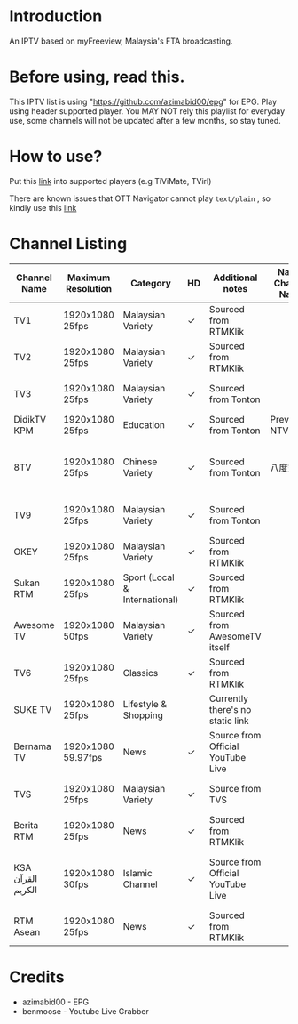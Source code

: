 # Introduction
An IPTV based on myFreeview, Malaysia's FTA broadcasting.

# Before using, read this.
This IPTV list is using "https://github.com/azimabid00/epg" for EPG. 
Play using header supported player.
You MAY NOT rely this playlist for everyday use, some channels will not be updated after a few months, so stay tuned.

# How to use?
Put this [link](https://raw.githubusercontent.com/MijiNiko06/freeviewTV/master/myfreeview.m3u) into supported players (e.g TiViMate, TVirl)

There are known issues that OTT Navigator cannot play ```text/plain``` , so kindly use this [link](https://raw.githubusercontent.com/MijiNiko06/freeviewTV/master/OTT_Nav-myfreeview.m3u)

# Channel Listing
| Channel Name | Maximum Resolution | Category | HD | Additional notes | Native Channel Name | Subtitles |
|---|---|---|---|---|---|---|
| TV1 | 1920x1080 25fps | Malaysian Variety | ✓ | Sourced from RTMKlik | | Burn-in for select programmes |
| TV2 | 1920x1080 25fps | Malaysian Variety | ✓ | Sourced from RTMKlik | | Burn-in for select programmes |
| TV3 | 1920x1080 25fps | Malaysian Variety | ✓ | Sourced from Tonton | | Burn-in for select programmes |
| DidikTV KPM | 1920x1080 25fps | Education | ✓ | Sourced from Tonton | Previously NTV7 |
| 8TV | 1920x1080 25fps | Chinese Variety | ✓ | Sourced from Tonton | 八度空间 | Malay Subtitles burn-in for select programmes |
| TV9 | 1920x1080 25fps | Malaysian Variety | ✓ | Sourced from Tonton | | Burn-in for select programmes |
| OKEY | 1920x1080 25fps | Malaysian Variety | ✓ | Sourced from RTMKlik | | Burn-in for select programmes |
| Sukan RTM | 1920x1080 25fps | Sport (Local & International) | ✓ | Sourced from RTMKlik |
| Awesome TV | 1920x1080 50fps | Malaysian Variety | ✓ | Sourced from AwesomeTV itself | | Burn-in for select programmes |
| TV6 | 1920x1080 25fps | Classics | ✓ | Sourced from RTMKlik | | 
| SUKE TV | 1920x1080 25fps | Lifestyle & Shopping |  | Currently there's no static link | |
| Bernama TV | 1920x1080 59.97fps | News | ✓ | Source from Official YouTube Live | |
| TVS | 1920x1080 25fps | Malaysian Variety | ✓ | Source from TVS | | Burn-in for select programmes |
| Berita RTM | 1920x1080 25fps | News | ✓ | Sourced from RTMKlik |
| KSA القرآن الكريم  | 1920x1080 30fps | Islamic Channel | ✓ | Source from Official YouTube Live | | English burn-in for taraweeh and other occasions |
| RTM Asean | 1920x1080 25fps | News | ✓ | Sourced from RTMKlik |

# Credits
* azimabid00 - EPG
* benmoose - Youtube Live Grabber
